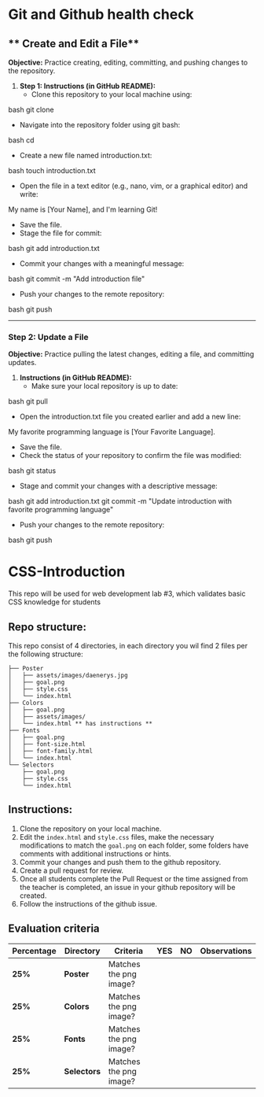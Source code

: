 # Git and Github health check
## ** Create and Edit a File**
**Objective:** Practice creating, editing, committing, and pushing changes to the repository.

1. **Step 1: Instructions (in GitHub README):**
   - Clone this repository to your local machine using:
     

bash
     git clone <repository-url>


   - Navigate into the repository folder using git bash:
     

bash
     cd <repository-name>


   - Create a new file named introduction.txt:
     

bash
     touch introduction.txt


   - Open the file in a text editor (e.g., nano, vim, or a graphical editor) and write:
     

My name is [Your Name], and I'm learning Git!


   - Save the file.
   - Stage the file for commit:
     

bash
     git add introduction.txt


   - Commit your changes with a meaningful message:
     

bash
     git commit -m "Add introduction file"


   - Push your changes to the remote repository:
     

bash
     git push



---

### **Step 2: Update a File**
**Objective:** Practice pulling the latest changes, editing a file, and committing updates.

1. **Instructions (in GitHub README):**
   - Make sure your local repository is up to date:
     

bash
     git pull


   - Open the introduction.txt file you created earlier and add a new line:
     

My favorite programming language is [Your Favorite Language].


   - Save the file.
   - Check the status of your repository to confirm the file was modified:
     

bash
     git status


   - Stage and commit your changes with a descriptive message:
     

bash
     git add introduction.txt
     git commit -m "Update introduction with favorite programming language"


   - Push your changes to the remote repository:
     

bash
     git push





# CSS-Introduction
This repo will be used for web development lab #3, which validates basic CSS knowledge for students

## Repo structure:

This repo consist of 4 directories, in each directory you wil find 2 files per the following structure:<br />
```
├── Poster
│   ├── assets/images/daenerys.jpg
│   ├── goal.png
│   ├── style.css
│   └── index.html
├── Colors
│   ├── goal.png
│   ├── assets/images/
│   └── index.html ** has instructions **
├── Fonts
│   ├── goal.png
│   ├── font-size.html
│   ├── font-family.html
│   └── index.html
└── Selectors
    ├── goal.png
    ├── style.css
    └── index.html
```
## Instructions:
1. Clone the repository on your local machine.
2. Edit the <code>index.html</code>  and <code>style.css</code>  files,  make the necessary modifications to match the <code>goal.png</code> on each folder, some folders have comments with additional instructions or hints.
3. Commit your changes and push them to the github repository.
4. Create a pull request for review.
5. Once all students complete the Pull Request or the time assigned from the teacher is completed, an issue in your github repository will be created.
6. Follow the instructions of the github issue.

## Evaluation criteria

|  **Percentage**       |**Directory**       | **Criteria**                                   | **YES**       | **NO**        | **Observations** |
|------------------------------------------|------------------------------------------|-----------------------------------------------|-------------------------------|--------------------------|--------------------------|
|  **25%**  |**Poster**  | Matches the png image?   |    |          |       |
| **25%**  |**Colors** | Matches the png image?               |        |   |    |
| **25%**  |**Fonts**      | Matches the png image?       |        | |  |
| **25%**  |**Selectors** | Matches the png image?         |    |    | |
